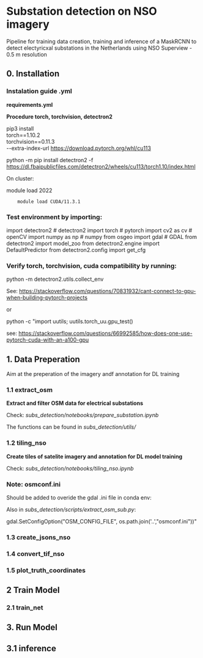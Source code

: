# Substation detection on NSO imagery

Pipeline for training data creation, training and inference of a MaskRCNN to detect electyricxal substations in the Netherlands using NSO Superview - 0.5 m resolution

## 0. Installation

### Instalation guide .yml

**requirements.yml**

**Procedure torch, torchvision, detectron2**

pip3 install \
torch==1.10.2 \
torchvision==0.11.3 \
--extra-index-url https://download.pytorch.org/whl/cu113

python -m pip install detectron2 -f \
https://dl.fbaipublicfiles.com/detectron2/wheels/cu113/torch1.10/index.html

On cluster:

module load 2022

        module load CUDA/11.3.1

### Test environment by importing:

import detectron2         # detectron2
import torch              # pytorch
import cv2 as cv          # openCV
import numpy as np        # numpy
from osgeo import gdal    # GDAL
from detectron2 import model_zoo
from detectron2.engine import DefaultPredictor
from detectron2.config import get_cfg

### Verify torch, torchvision, cuda compatibility by running:

python -m detectron2.utils.collect_env

See: https://stackoverflow.com/questions/70831932/cant-connect-to-gpu-when-building-pytorch-projects

or

python -c "import uutils; uutils.torch_uu.gpu_test()

see: https://stackoverflow.com/questions/66992585/how-does-one-use-pytorch-cuda-with-an-a100-gpu

## 1. Data Preperation

Aim at the preperation of the imagery andf annotation for DL training

### 1.1 extract_osm

**Extract and filter OSM data for electrical substations**

Check: *subs_detection/notebooks/prepare_substation.ipynb*

The functions can be found in *subs_detection/utils/*

### 1.2 tiling_nso

**Create tiles of satelite imagery and annotation for DL model training**

Check: *subs_detection/notebooks/tiling_nso.ipynb*

### Note: osmconf.ini

Should be added to overide the gdal .ini file in conda env:

Also in *subs_detection/scripts/extract_osm_sub.py*: 

gdal.SetConfigOption("OSM_CONFIG_FILE", os.path.join('..',"osmconf.ini"))"

### 1.3 create_jsons_nso

### 1.4 convert_tif_nso

### 1.5 plot_truth_coordinates

## 2 Train Model

### 2.1 train_net

## 3. Run Model

## 3.1 inference